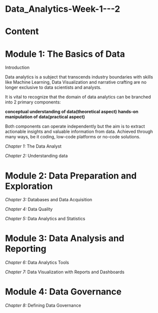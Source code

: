 # Data_Analytics-Week-1---2

# Content

# Module 1: The Basics of Data

Introduction

Data analytics is a subject that transcends industry boundaries with skills like Machine Learning, Data Visualization and narrative crafting are no longer exclusive to data scientists and analysts.

It is vital to recognize that the domain of data analytics can be branched into 2 primary components:

**conceptual understanding of data(theoretical aspect)**
**hands-on manipulation of data(practical aspect)**

Both components can operate independently but the aim is to extract actionable insights and valuable information from data. Achieved through many ways, be it coding, low-code platforms or no-code solutions.


*Chapter 1:* The Data Analyst



*Chapter 2:* Understanding data

# Module 2: Data Preparation and Exploration

*Chapter 3:* Databases and Data Acquisition

*Chapter 4:* Data Quality

*Chapter 5:* Data Analytics and Statistics

# Module 3: Data Analysis and Reporting

*Chapter 6:* Data Analytics Tools

*Chapter 7:* Data Visualization with Reports and Dashboards

# Module 4: Data Governance

*Chapter 8:* Defining Data Governance


